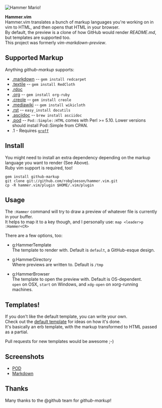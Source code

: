 ![Hammer Mario!](http://i.imgur.com/HUuvF.png)

**Hammer.vim**  
Hammer.vim translates a bunch of markup languages you're working on in vim to HTML, and then opens that HTML in your browser.  
By default, the preview is a clone of how GitHub would render _README.md_, but templates are supported too.  
This project was formerly _vim-markdown-preview_.

Supported Markup
----------------

Anything _github-markup_ supports:  

* [.markdown](http://daringfireball.net/projects/markdown/) -- `gem install redcarpet`
* [.textile](http://www.textism.com/tools/textile/) -- `gem install RedCloth`
* [.rdoc](http://rdoc.sourceforge.net/)
* [.org](http://orgmode.org/) -- `gem install org-ruby`
* [.creole](http://wikicreole.org/) -- `gem install creole`
* [.mediawiki](http://www.mediawiki.org/wiki/Help:Formatting) -- `gem install wikicloth`
* [.rst](http://docutils.sourceforge.net/rst.html) -- `easy_install docutils`
* [.asciidoc](http://www.methods.co.nz/asciidoc/) -- `brew install asciidoc`
* [.pod](http://search.cpan.org/dist/perl/pod/perlpod.pod) -- `Pod::Simple::HTML`
  comes with Perl >= 5.10. Lower versions should install Pod::Simple from CPAN.
* .1 - Requires [`groff`](http://www.gnu.org/software/groff/)

Install 
--------
You might need to install an extra dependency depending on the markup language you want to render (See Above).  
Ruby vim support is required, too!

    gem install github-markup
    git clone git://github.com/robgleeson/hammer.vim.git
    cp -R hammer.vim/plugin $HOME/.vim/plugin


Usage
------

The `:Hammer` command will try to draw a preview of whatever file is currently in your buffer.  
It helps to map it to a key though, and I personally use: `map <leader>p :Hammer<CR>`

There are a few options, too:  

* g:HammerTemplate  
  The template to render with. Default is `default`, a GitHub-esque design.

* g:HammerDirectory  
  Where previews are written to. Default is `/tmp`

* g:HammerBrowser  
  The template to open the preview with. Default is OS-dependent.  
  `open` on OSX, `start` on Windows, and `xdg-open` on xorg-running machines.



Templates!
----------

If you don't like the default template, you can write your own.  
Check out the [default template](https://github.com/robgleeson/vim-markdown-preview/blob/develop/plugin/hammer.vim/templates/default.erb.html)
for ideas on how it's done.  
It's basically an erb template, with the markup transformed to HTML passed as a partial.  

Pull requests for new templates would be awesome ;-)

Screenshots
-----------

* [POD](http://d.pr/16YG)
* [Markdown](http://d.pr/GEuT)

Thanks
------

Many thanks to the @github team for _github-markup_!
